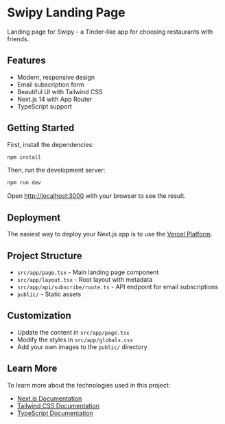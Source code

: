 # Swipy Landing Page

Landing page for Swipy - a Tinder-like app for choosing restaurants with friends.

## Features

- Modern, responsive design
- Email subscription form
- Beautiful UI with Tailwind CSS
- Next.js 14 with App Router
- TypeScript support

## Getting Started

First, install the dependencies:

```bash
npm install
```

Then, run the development server:

```bash
npm run dev
```

Open [http://localhost:3000](http://localhost:3000) with your browser to see the result.

## Deployment

The easiest way to deploy your Next.js app is to use the [Vercel Platform](https://vercel.com/new?utm_medium=default-template&filter=next.js&utm_source=create-next-app&utm_campaign=create-next-app-readme).

## Project Structure

- `src/app/page.tsx` - Main landing page component
- `src/app/layout.tsx` - Root layout with metadata
- `src/app/api/subscribe/route.ts` - API endpoint for email subscriptions
- `public/` - Static assets

## Customization

- Update the content in `src/app/page.tsx`
- Modify the styles in `src/app/globals.css`
- Add your own images to the `public/` directory

## Learn More

To learn more about the technologies used in this project:

- [Next.js Documentation](https://nextjs.org/docs)
- [Tailwind CSS Documentation](https://tailwindcss.com/docs)
- [TypeScript Documentation](https://www.typescriptlang.org/docs)
